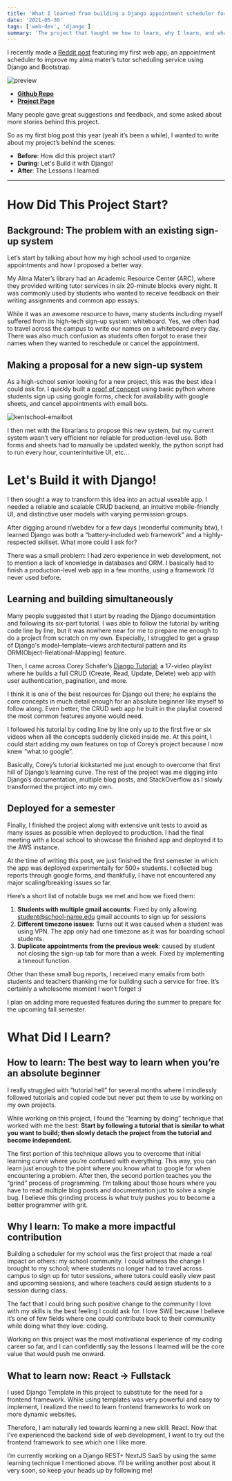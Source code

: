 ```yaml
---
title: 'What I learned from building a Django appointment scheduler for my school'
date: '2021-05-30'
tags: ['web-dev', 'django']
summary: 'The project that taught me how to learn, why I learn, and what to learn in my future CS career.'
---
```


I recently made a [Reddit post](https://www.reddit.com/r/webdev/comments/utyv1o/i_built_an_appointment_scheduler_for_my_school/) featuring my first web app; an appointment scheduler to improve my alma mater’s tutor scheduling service using Django and Bootstrap.

![preview](https://tylertaewook.com/images/projects/tutor-01.png)

- **[Github Repo](https://github.com/tylertaewook/tutor-scheduler-django)**
- **[Project Page](https://tylertaewook.com/projects/tutorscheduler)**

Many people gave great suggestions and feedback, and some asked about more stories behind this project.

So as my first blog post this year (yeah it’s been a while), I wanted to write about my project’s behind the scenes:

- **Before**: How did this project start?
- **During**: Let's Build it with Django!
- **After**: The Lessons I learned

---

# How Did This Project Start?

## Background: The problem with an existing sign-up system

Let’s start by talking about how my high school used to organize appointments and how I proposed a better way.

My Alma Mater’s library had an Academic Resource Center (ARC), where they provided writing tutor services in six 20-minute blocks every night. It was commonly used by students who wanted to receive feedback on their writing assignments and common app essays.

While it was an awesome resource to have, many students including myself suffered from its high-tech sign-up system: whiteboard. Yes, we often had to travel across the campus to write our names on a whiteboard every day. There was also much confusion as students often forgot to erase their names when they wanted to reschedule or cancel the appointment.

## Making a proposal for a new sign-up system

As a high-school senior looking for a new project, this was the best idea I could ask for. I quickly built a [proof of concept](https://github.com/tylertaewook/kentschool-emailbot) using basic python where students sign up using google forms, check for availability with google sheets, and cancel appointments with email bots.

![kentschool-emailbot](https://miro.medium.com/max/1400/1*l-q9EgUckHMhUHwGa-d_Zw.png)

I then met with the librarians to propose this new system, but my current system wasn’t very efficient nor reliable for production-level use. Both forms and sheets had to manually be updated weekly, the python script had to run every hour, counterintuitive UI, etc…

# Let's Build it with Django!

I then sought a way to transform this idea into an actual useable app. I needed a reliable and scalable CRUD backend, an intuitive mobile-friendly UI, and distinctive user models with varying permission groups.

After digging around r/webdev for a few days (wonderful community btw), I learned Django was both a “battery-included web framework” and a highly-respected skillset. What more could I ask for?

There was a small problem: I had zero experience in web development, not to mention a lack of knowledge in databases and ORM. I basically had to finish a production-level web app in a few months, using a framework I’d never used before.

## Learning and building simultaneously

Many people suggested that I start by reading the Django documentation and following its six-part tutorial. I was able to follow the tutorial by writing code line by line, but it was nowhere near for me to prepare me enough to do a project from scratch on my own. Especially, I struggled to get a grasp of Django's model–template–views architectural pattern and its ORM(Object-Relational-Mapping) feature.

Then, I came across Corey Schafer’s [Django Tutorial](https://www.youtube.com/playlist?list=PL-osiE80TeTtoQCKZ03TU5fNfx2UY6U4p); a 17-video playlist where he builds a full CRUD (Create, Read, Update, Delete) web app with user authentication, pagination, and more.

I think it is one of the best resources for Django out there; he explains the core concepts in much detail enough for an absolute beginner like myself to follow along. Even better, the CRUD web app he built in the playlist covered the most common features anyone would need.

I followed his tutorial by coding line by line only up to the first five or six videos when all the concepts suddenly clicked inside me. At this point, I could start adding my own features on top of Corey’s project because I now knew “what to google”.

Basically, Corey’s tutorial kickstarted me just enough to overcome that first hill of Django’s learning curve. The rest of the project was me digging into Django’s documentation, multiple blog posts, and StackOverflow as I slowly transformed the project into my own.

## Deployed for a semester

Finally, I finished the project along with extensive unit tests to avoid as many issues as possible when deployed to production. I had the final meeting with a local school to showcase the finished app and deployed it to the AWS instance.

At the time of writing this post, we just finished the first semester in which the app was deployed experimentally for 500+ students. I collected bug reports through google forms, and thankfully, I have not encountered any major scaling/breaking issues so far.

Here’s a short list of notable bugs we met and how we fixed them:

1. **Students with multiple gmail accounts**: Fixed by only allowing student@school-name.edu gmail accounts to sign up for sessions
2. **Different timezone issues**: Turns out it was caused when a student was using VPN. The app only had one timezone as it was for boarding school students.
3. **Duplicate appointments from the previous week**: caused by student not closing the sign-up tab for more than a week. Fixed by implementing a timeout function.

Other than these small bug reports, I received many emails from both students and teachers thanking me for building such a service for free. It’s certainly a wholesome moment I won’t forget :)

I plan on adding more requested features during the summer to prepare for the upcoming fall semester.

# What Did I Learn?

## How to learn: The best way to learn when you’re an absolute beginner

I really struggled with “tutorial hell” for several months where I mindlessly followed tutorials and copied code but never put them to use by working on my own projects.

While working on this project, I found the “learning by doing” technique that worked with me the best: **Start by following a tutorial that is similar to what you want to build; then slowly detach the project from the tutorial and become independent.**

The first portion of this technique allows you to overcome that initial learning curve where you’re confused with everything. This way, you can learn just enough to the point where you know what to google for when encountering a problem. After then, the second portion teaches you the “grind” process of programming. I’m talking about those hours where you have to read multiple blog posts and documentation just to solve a single bug. I believe this grinding process is what truly pushes you to become a better programmer with grit.

## Why I learn: To make a more impactful contribution

Building a scheduler for my school was the first project that made a real impact on others: my school community. I could witness the change I brought to my school; where students no longer had to travel across campus to sign up for tutor sessions, where tutors could easily view past and upcoming sessions, and where teachers could assign students to a session during class.

The fact that I could bring such positive change to the community I love with my skills is the best feeling I could ask for. I love SWE because I believe it’s one of few fields where one could contribute back to their community while doing what they love: coding.

Working on this project was the most motivational experience of my coding career so far, and I can confidently say the lessons I learned will be the core value that would push me onward.

## What to learn now: React -> Fullstack

I used Django Template in this project to substitute for the need for a frontend framework. While using templates was very powerful and easy to implement, I realized the need to learn frontend frameworks to work on more dynamic websites.

Therefore, I am naturally led towards learning a new skill: React. Now that I’ve experienced the backend side of web development, I want to try out the frontend framework to see which one I like more.

I’m currently working on a Django REST+ NextJS SaaS by using the same learning technique I mentioned above. I’ll be writing another post about it very soon, so keep your heads up by following me!
